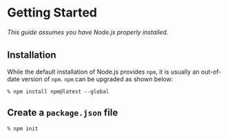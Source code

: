 # Getting Started

###### This guide assumes you have Node.js properly installed.

## Installation

While the default installation of Node.js provides `npm`, it is usually an out-of-date version of `npm`. `npm` can be upgraded as shown below:

    % npm install npm@latest --global

## Create a `package.json` file

    % npm init

